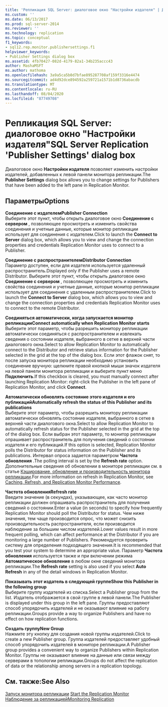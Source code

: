 ```yaml
---
title: 'Репликация SQL Server: диалоговое окно "Настройки издателя" | Документация Майкрософт'
ms.custom: ''
ms.date: 06/13/2017
ms.prod: sql-server-2014
ms.reviewer: ''
ms.technology: replication
ms.topic: conceptual
f1_keywords:
- sql12.rep.monitor.publishersettings.f1
helpviewer_keywords:
- Publisher Settings dialog box
ms.assetid: 4fb70427-082d-4179-82a1-34b235accc43
author: MashaMSFT
ms.author: mathoma
ms.openlocfilehash: 3a9a5ca5b0d7bfae895287708af159f3316e4474
ms.sourcegitcommit: ad4d92dce894592a259721a1571b1d8736abacdb
ms.translationtype: MT
ms.contentlocale: ru-RU
ms.lasthandoff: 08/04/2020
ms.locfileid: "87749708"
---
```

# <a name="sql-server-replication-publisher-settings-dialog-box"></a><span data-ttu-id="39daf-102">Репликация SQL Server: диалоговое окно "Настройки издателя"</span><span class="sxs-lookup"><span data-stu-id="39daf-102">SQL Server Replication 'Publisher Settings' dialog box</span></span>
  <span data-ttu-id="39daf-103">Диалоговое окно **Настройки издателя** позволяет изменить настройки издателей, добавленных к левой панели монитора репликации.</span><span class="sxs-lookup"><span data-stu-id="39daf-103">The **Publisher Settings** dialog box allows you to change settings for Publishers that have been added to the left pane in Replication Monitor.</span></span>  
  
## <a name="options"></a><span data-ttu-id="39daf-104">Параметры</span><span class="sxs-lookup"><span data-stu-id="39daf-104">Options</span></span>  
 <span data-ttu-id="39daf-105">**Соединение с издателем**</span><span class="sxs-lookup"><span data-stu-id="39daf-105">**Publisher Connection**</span></span>  
 <span data-ttu-id="39daf-106">Выберите этот пункт, чтобы открыть диалоговое окно **Соединение с сервером** , позволяющее просмотреть и изменить свойства соединения и учетные данные, которые монитор репликации использует для соединения с издателем.</span><span class="sxs-lookup"><span data-stu-id="39daf-106">Click to launch the **Connect to Server** dialog box, which allows you to view and change the connection properties and credentials Replication Monitor uses to connect to a Publisher.</span></span>  
  
 <span data-ttu-id="39daf-107">**Соединение с распространителем**</span><span class="sxs-lookup"><span data-stu-id="39daf-107">**Distributor Connection**</span></span>  
 <span data-ttu-id="39daf-108">Параметр доступен, если для издателя используется удаленный распространитель.</span><span class="sxs-lookup"><span data-stu-id="39daf-108">Displayed only if the Publisher uses a remote Distributor.</span></span> <span data-ttu-id="39daf-109">Выберите этот пункт, чтобы открыть диалоговое окно **Соединение с сервером** , позволяющее просмотреть и изменить свойства соединения и учетные данные, которые монитор репликации использует для соединения с удаленным распространителем.</span><span class="sxs-lookup"><span data-stu-id="39daf-109">Click to launch the **Connect to Server** dialog box, which allows you to view and change the connection properties and credentials Replication Monitor uses to connect to the remote Distributor.</span></span>  
  
 <span data-ttu-id="39daf-110">**Соединяться автоматически, когда запускается монитор репликации**</span><span class="sxs-lookup"><span data-stu-id="39daf-110">**Connect automatically when Replication Monitor starts**</span></span>  
 <span data-ttu-id="39daf-111">Выберите этот параметр, чтобы разрешить монитору репликации автоматически соединяться с распространителем и извлекать сведения о состоянии издателя, выбранного в сетке в верхней части диалогового окна.</span><span class="sxs-lookup"><span data-stu-id="39daf-111">Select to allow Replication Monitor to automatically connect to the Distributor and retrieve status information for the Publisher selected in the grid at the top of the dialog box.</span></span> <span data-ttu-id="39daf-112">Если этот флажок снят, то после запуска монитора репликации необходимо установить соединение вручную: щелкните правой кнопкой мыши значок издателя на левой панели монитора репликации и выберите пункт меню **Подключить**.</span><span class="sxs-lookup"><span data-stu-id="39daf-112">If this checkbox is cleared, you must manually connect after launching Replication Monitor: right-click the Publisher in the left pane of Replication Monitor, and click **Connect**.</span></span>  
  
 <span data-ttu-id="39daf-113">**Автоматически обновлять состояние этого издателя и его публикаций**</span><span class="sxs-lookup"><span data-stu-id="39daf-113">**Automatically refresh the status of this Publisher and its publications**</span></span>  
 <span data-ttu-id="39daf-114">Выберите этот параметр, чтобы разрешить монитору репликации автоматически обновлять состояние издателя, выбранного в сетке в верхней части диалогового окна.</span><span class="sxs-lookup"><span data-stu-id="39daf-114">Select to allow Replication Monitor to automatically refresh status for the Publisher selected in the grid at the top of the dialog box.</span></span> <span data-ttu-id="39daf-115">Если выбран этот параметр, то монитор репликации опрашивает распространитель для получения сведений о состоянии издателя и его публикаций.</span><span class="sxs-lookup"><span data-stu-id="39daf-115">If this option is selected, Replication Monitor polls the Distributor for status information on the Publisher and its publications.</span></span> <span data-ttu-id="39daf-116">Интервал опроса задается параметром **Частота обновления** .</span><span class="sxs-lookup"><span data-stu-id="39daf-116">The polling interval is set by the **Refresh rate** option.</span></span> <span data-ttu-id="39daf-117">Дополнительные сведения об обновлении в мониторе репликации см. в статье [Кэширование, обновление и производительность монитора репликации](monitor/caching-refresh-and-replication-monitor-performance.md).</span><span class="sxs-lookup"><span data-stu-id="39daf-117">For more information on refresh in Replication Monitor, see [Caching, Refresh, and Replication Monitor Performance](monitor/caching-refresh-and-replication-monitor-performance.md).</span></span>  
  
 <span data-ttu-id="39daf-118">**Частота обновления**</span><span class="sxs-lookup"><span data-stu-id="39daf-118">**Refresh rate**</span></span>  
 <span data-ttu-id="39daf-119">Введите значение (в секундах), указывающее, как часто монитор репликации должен опрашивать распространитель для получения сведений о состоянии.</span><span class="sxs-lookup"><span data-stu-id="39daf-119">Enter a value (in seconds) to specify how frequently Replication Monitor should poll the Distributor for status.</span></span> <span data-ttu-id="39daf-120">Чем ниже значения, тем чаще производится опрос, что может снизить производительность распространителя, если производится наблюдение за большим числом издателей.</span><span class="sxs-lookup"><span data-stu-id="39daf-120">Lower values result in more frequent polling, which can affect performance at the Distributor if you are monitoring a large number of Publishers.</span></span> <span data-ttu-id="39daf-121">Рекомендуется проверить систему для определения подходящего значения.</span><span class="sxs-lookup"><span data-stu-id="39daf-121">It is recommended that you test your system to determine an appropriate value.</span></span> <span data-ttu-id="39daf-122">Параметр **Частота обновления** используется также и при включении режима **Автоматическое обновление** в любом окне сведений монитора репликации.</span><span class="sxs-lookup"><span data-stu-id="39daf-122">The **Refresh rate** setting is also used if you select **Auto Refresh** in any of the detail windows in Replication Monitor.</span></span>  
  
 <span data-ttu-id="39daf-123">**Показывать этот издатель в следующей группе**</span><span class="sxs-lookup"><span data-stu-id="39daf-123">**Show this Publisher in the following group**</span></span>  
 <span data-ttu-id="39daf-124">Выберите группу издателей из списка.</span><span class="sxs-lookup"><span data-stu-id="39daf-124">Select a Publisher group from the list.</span></span> <span data-ttu-id="39daf-125">Издатель отображается в свой группе в левой панели.</span><span class="sxs-lookup"><span data-stu-id="39daf-125">The Publisher is displayed under this group in the left pane.</span></span> <span data-ttu-id="39daf-126">Группы предоставляют способ упорядочить издателей и не оказывают влияние на работу репликации.</span><span class="sxs-lookup"><span data-stu-id="39daf-126">Groups provide a way to organize Publishers and have no effect on how replication functions.</span></span>  
  
 <span data-ttu-id="39daf-127">**Создать группу**</span><span class="sxs-lookup"><span data-stu-id="39daf-127">**New Group**</span></span>  
 <span data-ttu-id="39daf-128">Нажмите эту кнопку для создания новой группы издателей.</span><span class="sxs-lookup"><span data-stu-id="39daf-128">Click to create a new Publisher group.</span></span> <span data-ttu-id="39daf-129">Группа издателей предоставляет удобный способ упорядочить издателей в мониторе репликации.</span><span class="sxs-lookup"><span data-stu-id="39daf-129">A Publisher group provides a convenient way to organize Publishers within Replication Monitor.</span></span> <span data-ttu-id="39daf-130">Группы не оказывают влияние на данные или связи между серверами в топологии репликации.</span><span class="sxs-lookup"><span data-stu-id="39daf-130">Groups do not affect the replication of data or the relationship among servers in a replication topology.</span></span>  
  
## <a name="see-also"></a><span data-ttu-id="39daf-131">См. также:</span><span class="sxs-lookup"><span data-stu-id="39daf-131">See Also</span></span>  
 <span data-ttu-id="39daf-132">[Запуск монитора репликации](monitor/start-the-replication-monitor.md) </span><span class="sxs-lookup"><span data-stu-id="39daf-132">[Start the Replication Monitor](monitor/start-the-replication-monitor.md) </span></span>  
 [<span data-ttu-id="39daf-133">Наблюдение за репликацией</span><span class="sxs-lookup"><span data-stu-id="39daf-133">Monitoring Replication</span></span>](monitoring-replication.md)  
  
  
